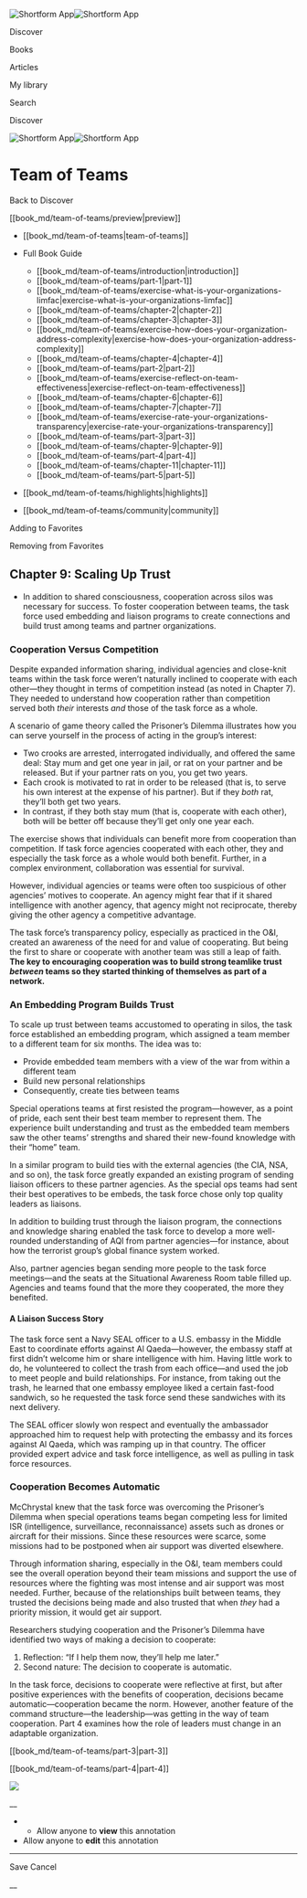 ![Shortform App](/img/logo.36a2399e.svg)![Shortform App](/img/logo-dark.70c1b072.svg)

Discover

Books

Articles

My library

Search

Discover

![Shortform App](/img/logo.36a2399e.svg)![Shortform App](/img/logo-dark.70c1b072.svg)

# Team of Teams

Back to Discover

[[book_md/team-of-teams/preview|preview]]

  * [[book_md/team-of-teams|team-of-teams]]
  * Full Book Guide

    * [[book_md/team-of-teams/introduction|introduction]]
    * [[book_md/team-of-teams/part-1|part-1]]
    * [[book_md/team-of-teams/exercise-what-is-your-organizations-limfac|exercise-what-is-your-organizations-limfac]]
    * [[book_md/team-of-teams/chapter-2|chapter-2]]
    * [[book_md/team-of-teams/chapter-3|chapter-3]]
    * [[book_md/team-of-teams/exercise-how-does-your-organization-address-complexity|exercise-how-does-your-organization-address-complexity]]
    * [[book_md/team-of-teams/chapter-4|chapter-4]]
    * [[book_md/team-of-teams/part-2|part-2]]
    * [[book_md/team-of-teams/exercise-reflect-on-team-effectiveness|exercise-reflect-on-team-effectiveness]]
    * [[book_md/team-of-teams/chapter-6|chapter-6]]
    * [[book_md/team-of-teams/chapter-7|chapter-7]]
    * [[book_md/team-of-teams/exercise-rate-your-organizations-transparency|exercise-rate-your-organizations-transparency]]
    * [[book_md/team-of-teams/part-3|part-3]]
    * [[book_md/team-of-teams/chapter-9|chapter-9]]
    * [[book_md/team-of-teams/part-4|part-4]]
    * [[book_md/team-of-teams/chapter-11|chapter-11]]
    * [[book_md/team-of-teams/part-5|part-5]]
  * [[book_md/team-of-teams/highlights|highlights]]
  * [[book_md/team-of-teams/community|community]]



Adding to Favorites 

Removing from Favorites 

## Chapter 9: Scaling Up Trust

  * In addition to shared consciousness, cooperation across silos was necessary for success. To foster cooperation between teams, the task force used embedding and liaison programs to create connections and build trust among teams and partner organizations.



### Cooperation Versus Competition

Despite expanded information sharing, individual agencies and close-knit teams within the task force weren’t naturally inclined to cooperate with each other—they thought in terms of competition instead (as noted in Chapter 7). They needed to understand how cooperation rather than competition served both _their_ interests _and_ those of the task force as a whole.

A scenario of game theory called the Prisoner’s Dilemma illustrates how you can serve yourself in the process of acting in the group’s interest:

  * Two crooks are arrested, interrogated individually, and offered the same deal: Stay mum and get one year in jail, or rat on your partner and be released. But if your partner rats on you, you get two years.
  * Each crook is motivated to rat in order to be released (that is, to serve his own interest at the expense of his partner). But if they _both_ rat, they’ll both get two years.
  * In contrast, if they both stay mum (that is, cooperate with each other), both will be better off because they’ll get only one year each.



The exercise shows that individuals can benefit more from cooperation than competition. If task force agencies cooperated with each other, they and especially the task force as a whole would both benefit. Further, in a complex environment, collaboration was essential for survival.

However, individual agencies or teams were often too suspicious of other agencies’ motives to cooperate. An agency might fear that if it shared intelligence with another agency, that agency might not reciprocate, thereby giving the other agency a competitive advantage.

The task force’s transparency policy, especially as practiced in the O&I, created an awareness of the need for and value of cooperating. But being the first to share or cooperate with another team was still a leap of faith. **The key to encouraging cooperation was to build strong teamlike trust _between_ teams so they started thinking of themselves as part of a network.**

### An Embedding Program Builds Trust

To scale up trust between teams accustomed to operating in silos, the task force established an embedding program, which assigned a team member to a different team for six months. The idea was to:

  * Provide embedded team members with a view of the war from within a different team
  * Build new personal relationships
  * Consequently, create ties between teams



Special operations teams at first resisted the program—however, as a point of pride, each sent their best team member to represent them. The experience built understanding and trust as the embedded team members saw the other teams’ strengths and shared their new-found knowledge with their “home” team.

In a similar program to build ties with the external agencies (the CIA, NSA, and so on), the task force greatly expanded an existing program of sending liaison officers to these partner agencies. As the special ops teams had sent their best operatives to be embeds, the task force chose only top quality leaders as liaisons.

In addition to building trust through the liaison program, the connections and knowledge sharing enabled the task force to develop a more well-rounded understanding of AQI from partner agencies—for instance, about how the terrorist group’s global finance system worked.

Also, partner agencies began sending more people to the task force meetings—and the seats at the Situational Awareness Room table filled up. Agencies and teams found that the more they cooperated, the more they benefited.

#### A Liaison Success Story

The task force sent a Navy SEAL officer to a U.S. embassy in the Middle East to coordinate efforts against Al Qaeda—however, the embassy staff at first didn’t welcome him or share intelligence with him. Having little work to do, he volunteered to collect the trash from each office—and used the job to meet people and build relationships. For instance, from taking out the trash, he learned that one embassy employee liked a certain fast-food sandwich, so he requested the task force send these sandwiches with its next delivery.

The SEAL officer slowly won respect and eventually the ambassador approached him to request help with protecting the embassy and its forces against Al Qaeda, which was ramping up in that country. The officer provided expert advice and task force intelligence, as well as pulling in task force resources.

### Cooperation Becomes Automatic

McChrystal knew that the task force was overcoming the Prisoner’s Dilemma when special operations teams began competing less for limited ISR (intelligence, surveillance, reconnaissance) assets such as drones or aircraft for their missions. Since these resources were scarce, some missions had to be postponed when air support was diverted elsewhere.

Through information sharing, especially in the O&I, team members could see the overall operation beyond their team missions and support the use of resources where the fighting was most intense and air support was most needed. Further, because of the relationships built between teams, they trusted the decisions being made and also trusted that when _they_ had a priority mission, it would get air support.

Researchers studying cooperation and the Prisoner’s Dilemma have identified two ways of making a decision to cooperate:

  1. Reflection: “If I help them now, they’ll help me later.”
  2. Second nature: The decision to cooperate is automatic.



In the task force, decisions to cooperate were reflective at first, but after positive experiences with the benefits of cooperation, decisions became automatic—cooperation became the norm. However, another feature of the command structure—the leadership—was getting in the way of team cooperation. Part 4 examines how the role of leaders must change in an adaptable organization.

[[book_md/team-of-teams/part-3|part-3]]

[[book_md/team-of-teams/part-4|part-4]]

![](https://bat.bing.com/action/0?ti=56018282&Ver=2&mid=54442dc1-6cd5-4a11-887f-317b7ae6ce10&sid=f30c5e70639211ee87d33f0876d93783&vid=f30c9700639211eeb3a75d830392c94f&vids=0&msclkid=N&pi=0&lg=en-US&sw=800&sh=600&sc=24&nwd=1&tl=Shortform%20%7C%20Book&p=https%3A%2F%2Fwww.shortform.com%2Fapp%2Fbook%2Fteam-of-teams%2Fchapter-9&r=&lt=306&evt=pageLoad&sv=1&rn=934884)

__

  *   * Allow anyone to **view** this annotation
  * Allow anyone to **edit** this annotation



* * *

Save Cancel

__



